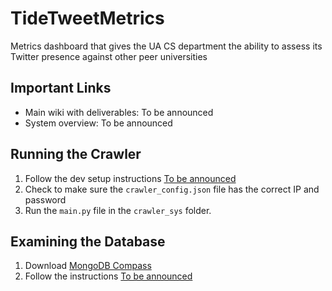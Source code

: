 # TideTweetMetrics
Metrics dashboard that gives the UA CS department the ability to assess its Twitter presence against other peer universities

## Important Links

* Main wiki with deliverables: To be announced
* System overview: To be announced

## Running the Crawler

1. Follow the dev setup instructions [To be announced](https://google.com)
2. Check to make sure the `crawler_config.json` file has the correct IP and password
3. Run the `main.py` file in the `crawler_sys` folder.

## Examining the Database

1. Download [MongoDB Compass](https://www.mongodb.com/products/tools/compass)
2. Follow the instructions [To be announced](https://google.com)
